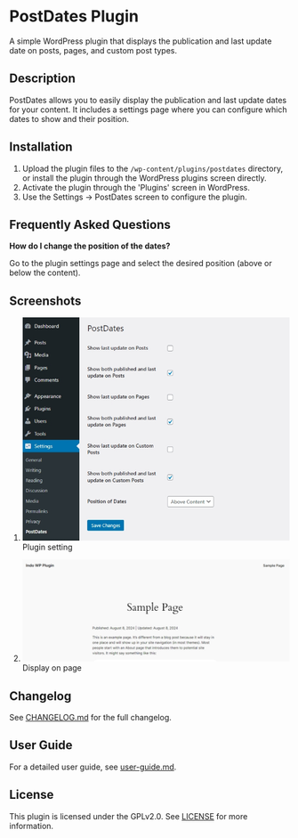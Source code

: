# PostDates Plugin

A simple WordPress plugin that displays the publication and last update date on posts, pages, and custom post types.

## Description

PostDates allows you to easily display the publication and last update dates for your content. It includes a settings page where you can configure which dates to show and their position.

## Installation

1. Upload the plugin files to the `/wp-content/plugins/postdates` directory, or install the plugin through the WordPress plugins screen directly.
2. Activate the plugin through the 'Plugins' screen in WordPress.
3. Use the Settings -> PostDates screen to configure the plugin.

## Frequently Asked Questions

**How do I change the position of the dates?**

Go to the plugin settings page and select the desired position (above or below the content).

## Screenshots

1. ![plugin settings](assets/screenshots/settings.jpg)
   Plugin setting
    
3. ![display on post](assets/screenshots/display.jpg)
   Display on page

## Changelog

See [CHANGELOG.md](CHANGELOG.md) for the full changelog.

## User Guide

For a detailed user guide, see [user-guide.md](user-guide.md).

## License

This plugin is licensed under the GPLv2.0. See [LICENSE](LICENSE) for more information.

